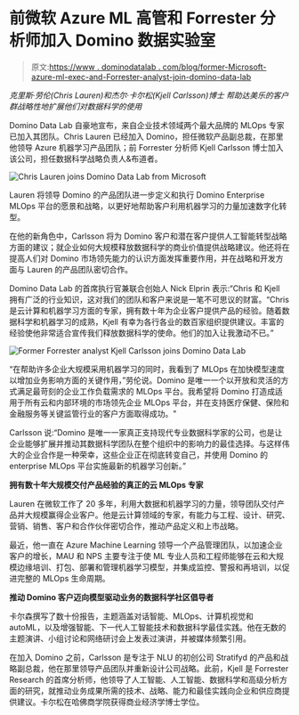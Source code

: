 # 前微软 Azure ML 高管和 Forrester 分析师加入 Domino 数据实验室

> 原文:[https://www . dominodatalab . com/blog/former-Microsoft-azure-ml-exec-and-Forrester-analyst-join-domino-data-lab](https://www.dominodatalab.com/blog/former-microsoft-azure-ml-exec-and-forrester-analyst-join-domino-data-lab)

*克里斯·劳伦(Chris Lauren)和杰尔·卡尔松(Kjell Carlsson)博士* *帮助达美乐的客户群战略性地扩展他们对数据科学的使用*

Domino Data Lab 自豪地宣布，来自企业技术领域两个最大品牌的 MLOps 专家已加入其团队。Chris Lauren 已经加入 Domino，担任微软产品副总裁，在那里他领导 Azure 机器学习产品团队；前 Forrester 分析师 Kjell Carlsson 博士加入该公司，担任数据科学战略负责人&布道者。

![Chris Lauren joins Domino Data Lab from Microsoft](../Images/604b594a32db3e145e4af65278802653.png)

Lauren 将领导 Domino 的产品团队进一步定义和执行 Domino Enterprise MLOps 平台的愿景和战略，以更好地帮助客户利用机器学习的力量加速数字化转型。

在他的新角色中，Carlsson 将为 Domino 客户和潜在客户提供人工智能转型战略方面的建议；就企业如何大规模释放数据科学的商业价值提供战略建议。他还将在提高人们对 Domino 市场领先能力的认识方面发挥重要作用，并在战略和开发方面与 Lauren 的产品团队密切合作。

Domino Data Lab 的首席执行官兼联合创始人 Nick Elprin 表示:“Chris 和 Kjell 拥有广泛的行业知识，这对我们的团队和客户来说是一笔不可思议的财富。“Chris 是云计算和机器学习方面的专家，拥有数十年为企业客户提供产品的经验。随着数据科学和机器学习的成熟，Kjell 有幸为各行各业的数百家组织提供建议。丰富的经验使他非常适合宣传我们释放数据科学的使命。他们的加入让我激动不已。”

![Former Forrester analyst Kjell Carlsson joins Domino Data Lab](../Images/e72ce6f0b7cd144c98c73744154d2d99.png)

“在帮助许多企业大规模采用机器学习的同时，我看到了 MLOps 在加快模型速度以增加业务影响方面的关键作用，”劳伦说。Domino 是唯一一个以开放和灵活的方式满足最苛刻的企业工作负载需求的 MLOps 平台。我希望将 Domino 打造成适用于所有云和内部环境的市场领先企业 MLOps 平台，并在支持医疗保健、保险和金融服务等关键监管行业的客户方面取得成功。"

Carlsson 说:“Domino 是唯一一家真正支持现代专业数据科学家的公司，也是让企业能够扩展并推动其数据科学团队在整个组织中的影响力的最佳选择。与这样伟大的企业合作是一种荣幸，这些企业正在彻底转变自己，并使用 Domino 的 enterprise MLOps 平台实施最新的机器学习创新。”

**拥有数十年大规模交付产品经验的真正的云 MLOps 专家**

Lauren 在微软工作了 20 多年，利用大数据和机器学习的力量，领导团队交付产品并大规模赢得企业客户。他是云计算领域的专家，有能力与工程、设计、研究、营销、销售、客户和合作伙伴密切合作，推动产品定义和上市战略。

最近，他一直在 Azure Machine Learning 领导一个产品管理团队，以加速企业客户的增长，MAU 和 NPS 主要专注于使 ML 专业人员和工程师能够在云和大规模边缘培训、打包、部署和管理机器学习模型，并集成监控、警报和再培训，以促进完整的 MLOps 生命周期。

**推动 Domino 客户迈向模型驱动业务的数据科学社区倡导者**

卡尔森撰写了数十份报告，主题涵盖对话智能、MLOps、计算机视觉和 autoML，以及增强智能、下一代人工智能技术和数据科学最佳实践。他在无数的主题演讲、小组讨论和网络研讨会上发表过演讲，并被媒体频繁引用。

在加入 Domino 之前，Carlsson 是专注于 NLU 的初创公司 Stratifyd 的产品和战略副总裁，他在那里领导产品团队并重新设计公司战略。此前，Kjell 是 Forrester Research 的首席分析师，他领导了人工智能、人工智能、数据科学和高级分析方面的研究，就推动业务成果所需的技术、战略、能力和最佳实践向企业和供应商提供建议。卡尔松在哈佛商学院获得商业经济学博士学位。